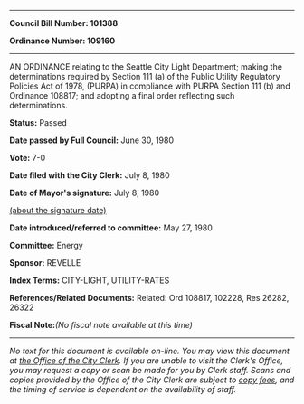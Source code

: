

********

**Council Bill Number: 101388**
   
**Ordinance Number: 109160**
********

 AN ORDINANCE relating to the Seattle City Light Department; making the determinations required by Section 111 (a) of the Public Utility Regulatory Policies Act of 1978, (PURPA) in compliance with PURPA Section 111 (b) and Ordinance 108817; and adopting a final order reflecting such determinations.

**Status:** Passed
   
**Date passed by Full Council:** June 30, 1980
   
**Vote:** 7-0
   
**Date filed with the City Clerk:** July 8, 1980
   
**Date of Mayor's signature:** July 8, 1980
   
[(about the signature date)](/~public/approvaldate.htm)
   
   
   
**Date introduced/referred to committee:** May 27, 1980
   
**Committee:** Energy
   
**Sponsor:** REVELLE
   
   
**Index Terms:** CITY-LIGHT, UTILITY-RATES

**References/Related Documents:** Related: Ord 108817, 102228, Res 26282, 26322

**Fiscal Note:**_(No fiscal note available at this time)_
********

_No text for this document is available on-line. You may view this document at [the Office of the City Clerk](http://www.seattle.gov/leg/clerk/contactUs.htm). If you are unable to visit the Clerk's Office, you may request a copy or scan be made for you by Clerk staff. Scans and copies provided by the Office of the City Clerk are subject to [copy fees](http://clerk.seattle.gov/~public/clerkfees.htm), and the timing of service is dependent on the availability of staff._

